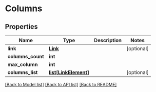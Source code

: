 # Columns

## Properties
Name | Type | Description | Notes
------------ | ------------- | ------------- | -------------
**link** | [**Link**](Link.md) |  | [optional] 
**columns_count** | **int** |  | 
**max_column** | **int** |  | 
**columns_list** | [**list[LinkElement]**](LinkElement.md) |  | [optional] 

[[Back to Model list]](../README.md#documentation-for-models) [[Back to API list]](../README.md#documentation-for-api-endpoints) [[Back to README]](../README.md)


